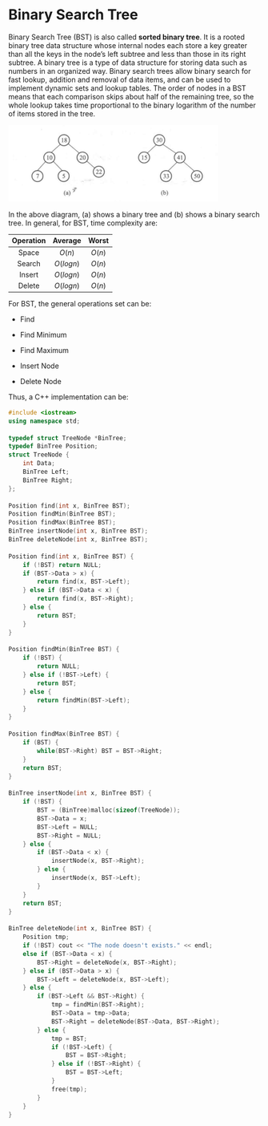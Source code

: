 # Binary Search Tree

Binary Search Tree (BST) is also called **sorted binary tree**. It is a rooted binary tree data structure whose internal nodes each store a key greater than all the keys in the node’s left subtree and less than those in its right subtree.  A binary tree is a type of data structure for storing data such as numbers in an organized way. Binary search trees allow binary search for fast lookup, addition and removal of data items, and can be used to implement dynamic sets and lookup tables. The order of nodes in a BST means that each comparison skips about half of the remaining tree, so the whole lookup takes time proportional to the binary logarithm of the number of items stored in the tree. 

<img src="./figure/BST.png" style="zoom:50%" />

In the above diagram, (a) shows a binary tree and (b) shows a binary search tree. In general, for BST, time complexity are:

| Operation |  Average  | Worst  |
| :-------: | :-------: | :----: |
|   Space   |  $O(n)$   | $O(n)$ |
|  Search   | $O(logn)$ | $O(n)$ |
|  Insert   | $O(logn)$ | $O(n)$ |
|  Delete   | $O(logn)$ | $O(n)$ |

For BST, the general operations set can be:

+ Find

+ Find Minimum

+ Find Maximum

+ Insert Node

+ Delete Node

  

Thus, a C++ implementation can be:

```c++
#include <iostream>
using namespace std;

typedef struct TreeNode *BinTree;
typedef BinTree Position;
struct TreeNode {
    int Data;
    BinTree Left;
    BinTree Right;
};

Position find(int x, BinTree BST);
Position findMin(BinTree BST);
Position findMax(BinTree BST);
BinTree insertNode(int x, BinTree BST);
BinTree deleteNode(int x, BinTree BST);

Position find(int x, BinTree BST) {
    if (!BST) return NULL;
    if (BST->Data > x) {
        return find(x, BST->Left);
    } else if (BST->Data < x) {
        return find(x, BST->Right);
    } else {
        return BST;
    }
}

Position findMin(BinTree BST) {
    if (!BST) {
        return NULL;
    } else if (!BST->Left) {
        return BST;
    } else {
        return findMin(BST->Left);
    }
}

Position findMax(BinTree BST) {
    if (BST) {
        while(BST->Right) BST = BST->Right;
    }
    return BST;
}

BinTree insertNode(int x, BinTree BST) {
    if (!BST) {
        BST = (BinTree)malloc(sizeof(TreeNode));
        BST->Data = x;
        BST->Left = NULL;
        BST->Right = NULL;
    } else {
        if (BST->Data < x) {
            insertNode(x, BST->Right);
        } else {
            insertNode(x, BST->Left);
        }
    }
    return BST;
}

BinTree deleteNode(int x, BinTree BST) {
    Position tmp;
    if (!BST) cout << "The node doesn't exists." << endl;
    else if (BST->Data < x) {
        BST->Right = deleteNode(x, BST->Right);
    } else if (BST->Data > x) {
        BST->Left = deleteNode(x, BST->Left);
    } else {
        if (BST->Left && BST->Right) {
            tmp = findMin(BST->Right);
            BST->Data = tmp->Data;
            BST->Right = deleteNode(BST->Data, BST->Right);
        } else {
            tmp = BST;
            if (!BST->Left) {
                BST = BST->Right;
            } else if (!BST->Right) {
                BST = BST->Left;
            }
            free(tmp);
        }
    }
}
```

